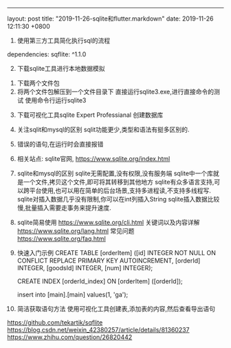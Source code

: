 ---
layout: post
title:  "2019-11-26-sqlite和flutter.markdown"
date:   2019-11-26 12:11:30 +0800

1. 使用第三方工具简化执行sql的流程

dependencies:
  sqflite: ^1.1.0

2. 下载sqlite工具进行本地数据模拟
1) 下载两个文件包
2) 将两个文件包解压到一个文件目录下
直接运行sqlite3.exe,进行直接命令的测试
使用命令行运行sqlite3
3. 下载可视化工具sqlite Expert Professianal
创建数据库

4. 关注sqlit和mysql的区别
sqlit功能更少,类型和语法有挺多区别的.

5. 错误的语句,在运行时会直接报错

6. 相关站点: sqlite官网, https://www.sqlite.org/index.html
7. sqlite和mysql的区别
sqlite无需配置,没有权限,没有服务端
sqlite中一个库就是一个文件,拷贝这个文件,即可将其转移到其他地方
sqlite有众多语言支持,可以跨平台使用,也可以用在简单的后台场景,支持多进程读,不支持多线程写.
sqlite对插入数据几乎没有限制,你可以在int列插入String
sqlite插入数据比较慢,批量插入需要走事务来提升速度.
8. sqlite简易使用
https://www.sqlite.org/cli.html
关键词以及内容详解 https://www.sqlite.org/lang.html
常见问题 https://www.sqlite.org/faq.html
9. 快速入门示例
      CREATE TABLE [orderItem] ([id] INTEGER NOT NULL ON CONFLICT REPLACE
      PRIMARY KEY AUTOINCREMENT, [orderId] INTEGER, [goodsId] INTEGER, [num] INTEGER);

      CREATE INDEX [orderId_index] ON [orderItem] ([orderId]);

      insert into [main].[main] values(1, 'ga');
10. 简洁获取语句方法
使用可视化工具创建表,添加表的内容,然后查看导出语句


https://github.com/tekartik/sqflite
https://blog.csdn.net/weixin_42380257/article/details/81360237
https://www.zhihu.com/question/26820442
 
 
    